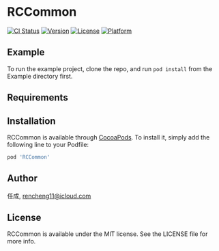 # RCCommon

[![CI Status](https://img.shields.io/travis/任成/RCCommon.svg?style=flat)](https://travis-ci.org/任成/RCCommon)
[![Version](https://img.shields.io/cocoapods/v/RCCommon.svg?style=flat)](https://cocoapods.org/pods/RCCommon)
[![License](https://img.shields.io/cocoapods/l/RCCommon.svg?style=flat)](https://cocoapods.org/pods/RCCommon)
[![Platform](https://img.shields.io/cocoapods/p/RCCommon.svg?style=flat)](https://cocoapods.org/pods/RCCommon)

## Example

To run the example project, clone the repo, and run `pod install` from the Example directory first.

## Requirements

## Installation

RCCommon is available through [CocoaPods](https://cocoapods.org). To install
it, simply add the following line to your Podfile:

```ruby
pod 'RCCommon'
```

## Author

任成, rencheng11@icloud.com

## License

RCCommon is available under the MIT license. See the LICENSE file for more info.
